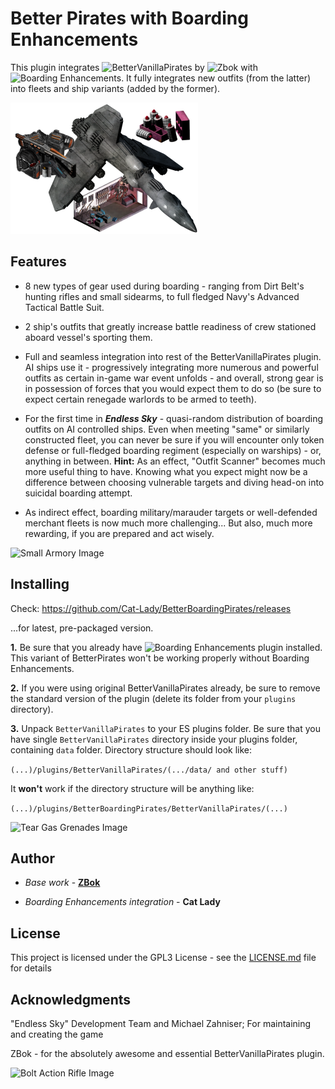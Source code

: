 # Better Pirates with Boarding Enhancements

This plugin integrates ![BetterVanillaPirates](https://github.com/ZBok/BetterVanillaPirates) by ![Zbok](https://github.com/ZBok) with ![Boarding Enhancements](https://github.com/Cat-Lady/Boarding-Enhancements). It fully integrates new outfits (from the latter) into fleets and ship variants (added by the former).

![Better Boarding Pirates Image](/BetterVanillaPirates/icon.png?raw=true "Better Boarding Pirates Image")


## Features
- 8 new types of gear used during boarding - ranging from Dirt Belt's hunting rifles and small sidearms, to full fledged Navy's Advanced Tactical Battle Suit.

- 2 ship's outfits that greatly increase battle readiness of crew stationed aboard vessel's sporting them.

- Full and seamless integration into rest of the BetterVanillaPirates plugin. AI ships use it - progressively integrating more numerous and powerful outfits as certain in-game war event unfolds - and overall, strong gear is in possession of forces that you would expect them to do so (be sure to expect certain renegade warlords to be armed to teeth).

- For the first time in _**Endless Sky**_ - quasi-random distribution of boarding outfits on AI controlled ships. Even when meeting "same" or similarly constructed fleet, you can never be sure if you will encounter only token defense or full-fledged boarding regiment (especially on warships) - or, anything in between. 
**Hint:** As an effect, "Outfit Scanner" becomes much more useful thing to have. Knowing what you expect might now be a difference between choosing vulnerable targets and diving head-on into suicidal boarding attempt.

- As indirect effect, boarding military/marauder targets or well-defended merchant fleets is now much more challenging... But also, much more rewarding, if you are prepared and act wisely.

![Small Armory Image](/../images//images/outfit/small%20armory.png?raw=true "Small Armory Image")


## Installing

Check:
https://github.com/Cat-Lady/BetterBoardingPirates/releases

...for latest, pre-packaged version.


**1.** Be sure that you already have ![Boarding Enhancements](https://github.com/Cat-Lady/Boarding-Enhancements) plugin installed. This variant of BetterPirates won't be working properly without Boarding Enhancements.


**2.** If you were using original BetterVanillaPirates already, be sure to remove the standard version of the plugin (delete its folder from your ```plugins``` directory).


**3.** Unpack ``BetterVanillaPirates`` to your ES plugins folder. Be sure that you have single ``BetterVanillaPirates`` directory inside your plugins folder, containing ``data`` folder. Directory structure should look like:

```(...)/plugins/BetterVanillaPirates/(.../data/ and other stuff)```


It **won't** work if the directory structure will be anything like:

```(...)/plugins/BetterBoardingPirates/BetterVanillaPirates/(...)```

![Tear Gas Grenades Image](/../images/images/outfit/tear%20gas.png?raw=true "Tear Gas Grenades Image")


## Author

* *Base work* - **[ZBok](https://github.com/ZBok/BetterVanillaPirates)**

* *Boarding Enhancements integration* - **Cat Lady**


## License

This project is licensed under the GPL3 License - see the [LICENSE.md](LICENSE.md) file for details


## Acknowledgments

"Endless Sky" Development Team and Michael Zahniser; For maintaining and creating the game

ZBok - for the absolutely awesome and essential BetterVanillaPirates plugin.

![Bolt Action Rifle Image](/../images/images/outfit/bolt%20action%20rifle.png?raw=true "Bolt Action Rifle Image")

